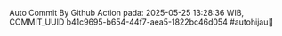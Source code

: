 Auto Commit By Github Action pada: 2025-05-25 13:28:36 WIB, COMMIT_UUID b41c9695-b654-44f7-aea5-1822bc46d054 #autohijau🗿
